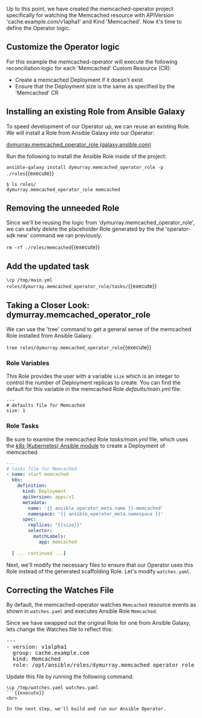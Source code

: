 Up to this point, we have created the memcached-operator project specifically for watching the Memcached resource with APIVersion 'cache.example.com/v1apha1' and Kind 'Memcached'.  Now it's time to define the Operator logic.

## Customize the Operator logic

For this example the memcached-operator will execute the following
reconciliation logic for each 'Memcached' Custom Resource (CR):
- Create a memcached Deployment if it doesn't exist
- Ensure that the Deployment size is the same as specified by the 'Memcached'
CR

## Installing an existing Role from Ansible Galaxy

To speed development of our Operator up, we can reuse an existing Role. We will install a Role from Ansible Galaxy into our Operator: 

[dymurray.memcached_operator_role (galaxy.ansible.com)](https://galaxy.ansible.com/dymurray/memcached_operator_role)

Run the following to install the Ansible Role inside of the project:

`ansible-galaxy install dymurray.memcached_operator_role -p ./roles`{{execute}}

```
$ ls roles/
dymurray.memcached_operator_role memcached
```

## Removing the unneeded Role
Since we'll be reusing the logic from 'dymurray.memcached_operator_role', we can safely delete the placeholder Role generated by the the 'operator-sdk new' command we ran previously.

`rm -rf ./roles/memcached`{{execute}}

## Add the updated task
`\cp /tmp/main.yml roles/dymurray.memcached_operator_role/tasks/`{{execute}}

## Taking a Closer Look: dymurray.memcached_operator_role

We can use the 'tree' command to get a general sense of the memcached Role installed from Ansible Galaxy.

`tree roles/dymurray.memcached_operator_role`{{execute}}


### Role Variables
This Role provides the user with a variable `size` which is an integer to
control the number of Deployment replicas to create. You can find the default for this variable in the memcached Role _defaults/main.yml_ file:

```
---
# defaults file for Memcached
size: 1
```

### Role Tasks
Be sure to examine the memcached Role _tasks/main.yml_ file, which uses the [_k8s_ (Kubernetes) Ansible module](https://docs.ansible.com/ansible/latest/modules/k8s_module.html)
 to create a Deployment of memcached.
```yaml
---
# tasks file for Memcached
- name: start memcached
  k8s:
    definition:
      kind: Deployment
      apiVersion: apps/v1
      metadata:
        name: '{{ ansible_operator_meta.name }}-memcached'
        namespace: '{{ ansible_operator_meta.namespace }}'
      spec:
        replicas: "{{size}}"
        selector:
          matchLabels:
            app: memcached
  
  [ ... continued ...]

```

Next, we'll modify the necessary files to ensure that our Operator
uses this Role instead of the generated scaffolding Role. Let's
modify `watches.yaml`.

## Correcting the Watches File

By default, the memcached-operator watches `Memcached` resource events as shown
in `watches.yaml` and executes Ansible Role `Memcached`. 

Since we have swapped out the original Role for one from Ansible Galaxy, lets change the Watches file to reflect this:

<pre class="file">
---
- version: v1alpha1
  group: cache.example.com
  kind: Memcached
  role: /opt/ansible/roles/dymurray.memcached_operator_role
</pre>

Update this file by running the following command:

```
\cp /tmp/watches.yaml watches.yaml
```{{execute}}
<br>

In the next step, we'll build and run our Ansible Operator.
